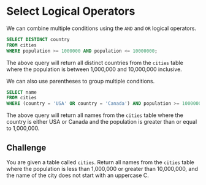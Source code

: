 # Select Logical Operators

We can combine multiple conditions using the `AND` and `OR` logical operators.

```sql
SELECT DISTINCT country
FROM cities
WHERE population >= 1000000 AND population <= 10000000;
```

The above query will return all distinct countries from the `cities` table where the population is between 1,000,000 and 10,000,000 inclusive.

We can also use parentheses to group multiple conditions.

```sql
SELECT name
FROM cities
WHERE (country = 'USA' OR country = 'Canada') AND population >= 1000000;
```

The above query will return all names from the `cities` table where the country is either USA or Canada and the population is greater than or equal to 1,000,000.

## Challenge

You are given a table called `cities`. Return all names from the `cities` table where the population is less than 1,000,000 or greater than 10,000,000, and the name of the city does not start with an uppercase C.
